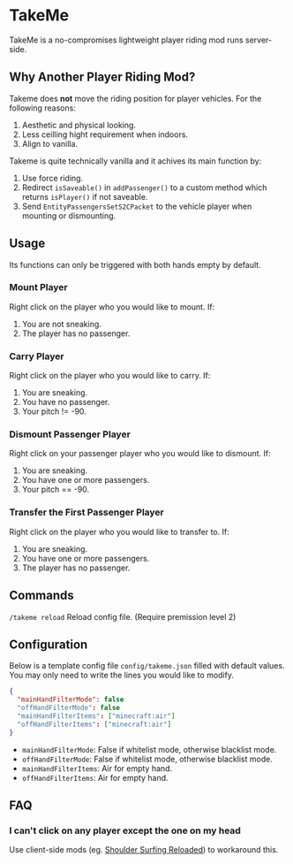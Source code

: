 # TakeMe

TakeMe is a no-compromises lightweight player riding mod runs server-side.

## Why Another Player Riding Mod?

Takeme does **not** move the riding position for player vehicles. For the following reasons:

1. Aesthetic and physical looking.
2. Less ceilling hight requirement when indoors.
3. Align to vanilla.

Takeme is quite technically vanilla and it achives its main function by:

1. Use force riding.
2. Redirect `isSaveable()` in `addPassenger()` to a custom method which returns `isPlayer()` if not saveable.
3. Send `EntityPassengersSetS2CPacket` to the vehicle player when mounting or dismounting.

## Usage

Its functions can only be triggered with both hands empty by default.

### Mount Player

Right click on the player who you would like to mount. If:

1. You are not sneaking.
2. The player has no passenger.

### Carry Player

Right click on the player who you would like to carry. If:

1. You are sneaking.
2. You have no passenger.
3. Your pitch != -90.

### Dismount Passenger Player

Right click on your passenger player who you would like to dismount. If:

1. You are sneaking.
2. You have one or more passengers.
3. Your pitch == -90.

### Transfer the First Passenger Player

Right click on the player who you would like to transfer to. If:

1. You are sneaking.
2. You have one or more passengers.
3. The player has no passenger.

## Commands

`/takeme reload` Reload config file. (Require premission level 2)

## Configuration

Below is a template config file `config/takeme.json` filled with default values. You may only need to write the lines you would like to modify.

```json
{
  "mainHandFilterMode": false
  "offHandFilterMode": false
  "mainHandFilterItems": ["minecraft:air"]
  "offHandFilterItems": ["minecraft:air"]
}
```

- `mainHandFilterMode`: False if whitelist mode, otherwise blacklist mode.
- `offHandFilterMode`: False if whitelist mode, otherwise blacklist mode.
- `mainHandFilterItems`: Air for empty hand.
- `offHandFilterItems`: Air for empty hand.

## FAQ

### I can't click on any player except the one on my head

Use client-side mods (eg. [Shoulder Surfing Reloaded](https://modrinth.com/mod/shoulder-surfing-reloaded)) to workaround this.

